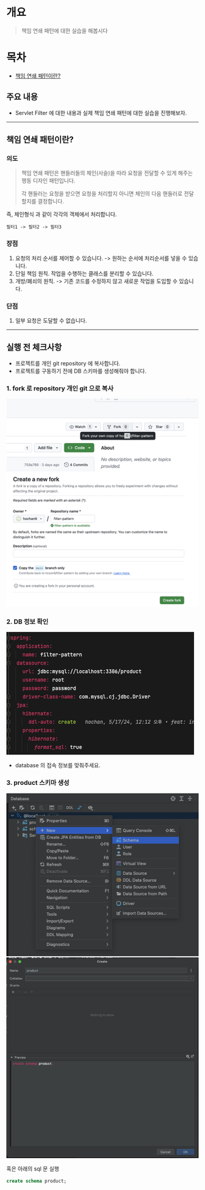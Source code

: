 # 개요
> 책임 연쇄 패턴에 대한 실습을 해봅시다

# 목차
- [책임 연쇄 패턴이란?](#책임-연쇄-패턴이란)

## 주요 내용

- Servlet Filter 에 대한 내용과 실제 책임 연쇄 패턴에 대한 실습을 진행해보자.

----
## 책임 연쇄 패턴이란?

### 의도
> 책임 연쇄 패턴은 핸들러들의 체인(사슬)을 따라 요청을 전달할 수 있게 해주는 행동 디자인 패턴입니다.  
> 
> 각 핸들러는 요청을 받으면 요청을 처리할지 아니면 체인의 다음 핸들러로 전달할지를 결정합니다.


즉, 체인형식 과 같이 각각의 객체에서 처리합니다.
```
필터1 -> 필터2 -> 필터3
```

### 장점
1. 요청의 처리 순서를 제어할 수 있습니다. -> 원하는 순서에 처리순서를 넣을 수 있습니다.
2. 단일 책임 원칙. 작업을 수행하는 클래스를 분리할 수 있습니다.
3. 개방/폐쇠의 원칙. -> 기존 코드를 수정하지 않고 새로운 작업을 도입할 수 있습니다.


### 단점
1. 일부 요청은 도달할 수 없습니다.

---

## 실행 전 체크사항
- 프로젝트를 개인 git repository 에 복사합니다.
- 프로젝트를 구동하기 전에 DB 스키마를 생성해줘야 합니다.

### 1. fork 로 repository 개인 git 으로 복사
![fork.png](image/fork.png)
![fork2.png](image/fork2.png)

### 2. DB 정보 확인
![properties.png](image/properties.png)
- database 의 접속 정보를 맞춰주세요.

### 3. product 스키마 생성
![step1.png](image/step1.png)
![step2.png](image/step2.png)

혹은 아래의 sql 문 실행
```sql
create schema product;
```